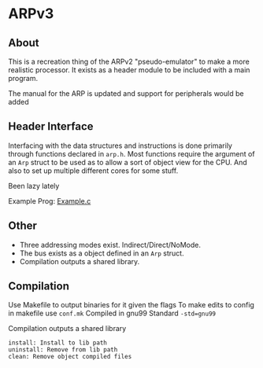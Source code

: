 ARPv3
=============

About
-------------

This is a recreation thing of the ARPv2 "pseudo-emulator" to make a more realistic
processor. It exists as a header module to be included with a main program.

The manual for the ARP is updated and support for peripherals would be added

Header Interface
----------------
Interfacing with the data structures and instructions is done primarily through functions declared
in `arp.h`. Most functions require the argument of an `Arp` struct to be used as to allow a sort of
object view for the CPU. And also to set up multiple different cores for some stuff.

Been lazy lately

Example Prog:
[Example.c](src/uTests/example.c)

Other
-------------
* Three addressing modes exist. Indirect/Direct/NoMode.
* The bus exists as a object defined in an `Arp` struct.
* Compilation outputs a shared library.


Compilation
-------------
Use Makefile to output binaries for it given the flags
To make edits to config in makefile use `conf.mk`
Compiled in gnu99 Standard `-std=gnu99`

Compilation outputs a shared library
```
install: Install to lib path
uninstall: Remove from lib path
clean: Remove object compiled files
```
